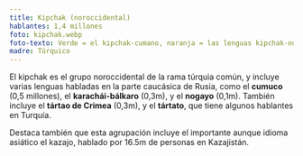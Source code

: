 ```yaml
---
title: Kipchak (noroccidental)
hablantes: 1,4 millones
foto: kipchak.webp
foto-texto: Verde = el kipchak-cumano, naranja = las lenguas kipchak-nogayo, rojo = el kipchak-bulgárico.
madre: Túrquico
---
```


El kipchak es el grupo noroccidental de la rama túrquia común, y incluye varias lenguas habladas en la parte caucásica de Rusia, como el **cumuco** (0,5 millones), el **karachái-bálkaro** (0,3m), y el **nogayo** (0,1m). También incluye el **tártao de Crimea** (0,3m), y el **tártato**, que tiene algunos hablantes en Turquía.

Destaca también que esta agrupación incluye el importante aunque idioma asiático el kazajo, hablado por 16.5m de personas en Kazajistán.